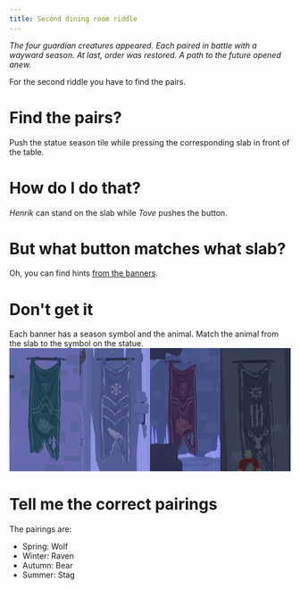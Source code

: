 ```yaml
---
title: Second dining room riddle
---
```


*The four guardian creatures appeared. Each paired in battle with a wayward season. At last, order was restored. A path to the future opened anew.*

For the second riddle you have to find the pairs.

# Find the pairs?
Push the statue season tile while pressing the corresponding slab in front of the table.

# How do I do that?
*Henrik* can stand on the slab while *Tove* pushes the button.

# But what button matches what slab?
Oh, you can find hints [from the banners](10-banners.md).

# Don't get it
Each banner has a season symbol and the animal. Match the animal from the slab to the symbol on the statue.
![Four banners](four_banners_ordered.png)

# Tell me the correct pairings
The pairings are:
 - Spring: Wolf
 - Winter: Raven
 - Autumn: Bear
 - Summer: Stag
